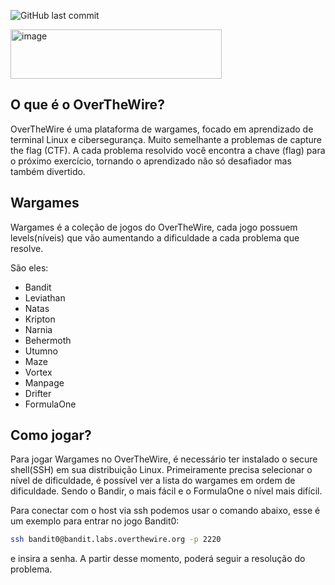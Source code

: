 ![GitHub last commit](https://img.shields.io/github/last-commit/ViniciusH97/OverTheWire)

<img width="338" height="79" alt="image" src="https://github.com/user-attachments/assets/827881e9-0492-4dea-abd7-8a3991dc0a82" />

## O que é o OverTheWire?

OverTheWire é uma plataforma de wargames, focado em aprendizado de terminal Linux e cibersegurança. Muito semelhante a problemas de capture the flag (CTF). A cada problema resolvido você encontra a chave (flag) para o próximo exercício, tornando o aprendizado não só desafiador mas também divertido.

## Wargames

Wargames é a coleção de jogos do OverTheWire, cada jogo possuem levels(níveis) que vão aumentando a dificuldade a cada problema que resolve.

São eles:

- Bandit
- Leviathan
- Natas
- Kripton
- Narnia
- Behermoth
- Utumno
- Maze
- Vortex 
- Manpage 
- Drifter
- FormulaOne

## Como jogar?

Para jogar Wargames no OverTheWire, é necessário ter instalado o secure shell(SSH) em sua distribuição Linux. Primeiramente precisa selecionar o nível de dificuldade, é possível ver a lista do wargames em ordem de dificuldade. Sendo o Bandir, o mais fácil e o FormulaOne o nível mais difícil.

Para conectar com o host via ssh podemos usar o comando abaixo, esse é um exemplo para entrar no jogo Bandit0:

```bash
ssh bandit0@bandit.labs.overthewire.org -p 2220
```
e insira a senha. A partir desse momento, poderá seguir a resolução do problema.
